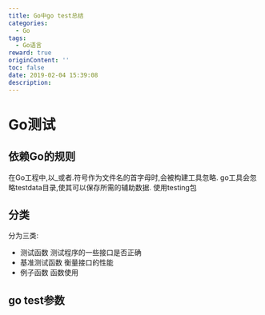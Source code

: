 ```yaml
---
title: Go中go test总结
categories:
  - Go
tags:
  - Go语言
reward: true
originContent: ''
toc: false
date: 2019-02-04 15:39:08
description:
---
```


# Go测试

## 依赖Go的规则

在Go工程中,以_或者.符号作为文件名的首字母时,会被构建工具忽略.
go工具会忽略testdata目录,使其可以保存所需的辅助数据.
使用testing包

## 分类

分为三类:
- 测试函数
    测试程序的一些接口是否正确
- 基准测试函数
    衡量接口的性能
- 例子函数
    函数使用

## go test参数